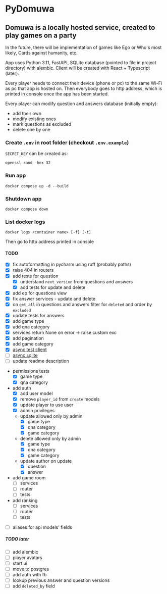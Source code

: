 # PyDomuwa

## Domuwa is a locally hosted service, created to play games on a party

In the future, there will be implementation of games like Ego or Who's most likely,
Cards against humanity, etc.

App uses Python 3.11, FastAPI, SQLite database (pointed to file in project directory)
with alembic. Client will be created with React + Typescript (later).

Every player needs to connect their device (phone or pc) to the same Wi-Fi
as pc that app is hosted on. Then everybody goes to http address,
which is printed in console once the app has been started.

Every player can modify question and answers database (initially empty):

- add their own
- modify existing ones
- mark questions as excluded
- delete one by one

### Create `.env` in root folder (checkout `.env.example`)

`SECRET_KEY` can be created as:

```console
openssl rand -hex 32
```

### Run app

```console
docker compose up -d --build
```

### Shutdown app

```console
docker compose down
```

### List docker logs

```console
docker logs <container name> [-f] [-t]
```

Then go to http address printed in console

#### TODO

- [x] fix autoformatting in pycharm using ruff (probably paths)
- [x] raise 404 in routers
- [x] add tests for question
  - [x] understand `next_version` from questions and answers
  - [x] add tests for update and delete
- [x] add ep for questions view
- [x] fix answer services - update and delete
- [x] on `get_all` in questions and answers filter for `deleted` and order by `excluded`
- [x] update tests for answers
- [x] add game type
- [x] add qna category
- [x] services return None on error -> raise custom exc
- [x] add pagination
- [x] add game category
- [x] [async test client](https://github.com/zhanymkanov/fastapi-best-practices?tab=readme-ov-file#set-tests-client-async-from-day-0)
- [ ] [async sqlite](https://arunanshub.hashnode.dev/async-database-operations-with-sqlmodel)
- [ ] update readme description
- permissions tests
  - [x] game type
  - [x] qna category
- add auth
  - [x] add user model
  - [x] remove `player_id` from `create` models
  - [x] update player to use user
  - [x] admin privileges
  - update allowed only by admin
    - [x] game type
    - [x] qna category
    - [x] game category
  - delete allowed only by admin
    - [x] game type
    - [x] qna category
    - [x] game category
  - update author on update
    - [x] question
    - [x] answer
- add game room
  - [ ] services
  - [ ] router
  - [ ] tests
- add ranking
  - [ ] services
  - [ ] router
  - [ ] tests
- [ ] aliases for api models' fields

##### TODO later

- [ ] add alembic
- [ ] player avatars
- [ ] start ui
- [ ] move to postgres
- [ ] add auth with fb
- [ ] lookup previous answer and question versions
- [ ] add `deleted_by` field
